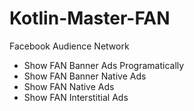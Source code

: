 # Kotlin-Master-FAN
Facebook Audience Network

- Show FAN Banner Ads Programatically
- Show FAN Banner Native Ads
- Show FAN Native Ads
- Show FAN Interstitial Ads
